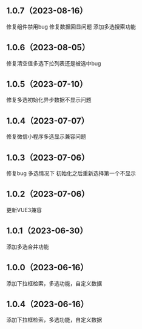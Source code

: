 ## 1.0.7（2023-08-16）
修复组件禁用bug
修复数据回显问题
添加多选搜索功能
## 1.0.6（2023-08-05）
修复清空值多选下拉列表还是被选中bug
## 1.0.5（2023-07-10）
修复多选初始化异步数据不显示问题
## 1.0.4（2023-07-07）
修复微信小程序多选显示兼容问题
## 1.0.3（2023-07-06）
修复bug
多选情况下   初始化之后重新选择第一个不显示
## 1.0.2（2023-07-06）
更新VUE3兼容
## 1.0.1（2023-06-30）
添加多选合并功能
## 1.0.0（2023-06-16）
添加下拉框检索，多选功能，自定义数据
## 1.0.4（2023-06-16）
 添加下拉框检索，多选功能，自定义数据

